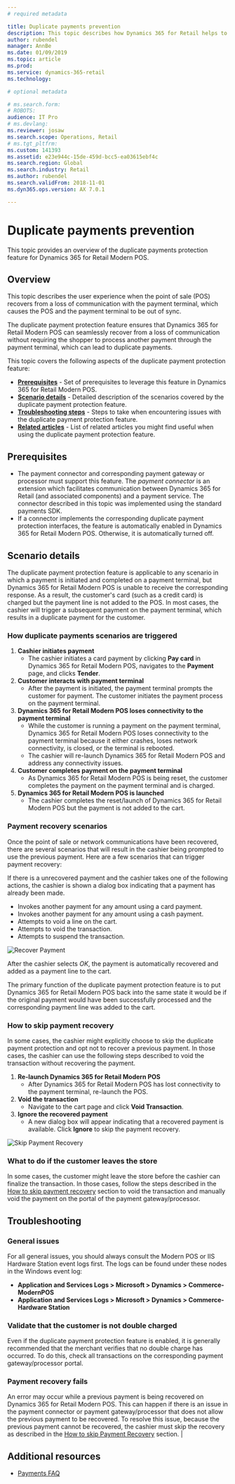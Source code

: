 ```yaml
---
# required metadata

title: Duplicate payments prevention
description: This topic describes how Dynamics 365 for Retail helps to prevent duplicate payments in the Modern POS.
author: rubendel
manager: AnnBe
ms.date: 01/09/2019
ms.topic: article
ms.prod: 
ms.service: dynamics-365-retail
ms.technology: 

# optional metadata

# ms.search.form: 
# ROBOTS: 
audience: IT Pro
# ms.devlang: 
ms.reviewer: josaw
ms.search.scope: Operations, Retail
# ms.tgt_pltfrm: 
ms.custom: 141393
ms.assetid: e23e944c-15de-459d-bcc5-ea03615ebf4c
ms.search.region: Global
ms.search.industry: Retail
ms.author: rubendel
ms.search.validFrom: 2018-11-01
ms.dyn365.ops.version: AX 7.0.1

---
```


# Duplicate payments prevention
This topic provides an overview of the duplicate payments protection feature for Dynamics 365 for Retail Modern POS.

## Overview
This topic describes the user experience when the point of sale (POS) recovers from a loss of communication with the payment terminal, which causes the POS and the payment terminal to be out of sync.

The duplicate payment protection feature ensures that Dynamics 365 for Retail Modern POS can seamlessly recover from a loss of communication without requiring the shopper to process another payment through the payment terminal, which can lead to duplicate payments.

This topic covers the following aspects of the duplicate payment protection feature:

- **[Prerequisites](#Prerequisites)** - Set of prerequisites to leverage this feature in Dynamics 365 for Retail Modern POS.
- **[Scenario details](#Scenario-details)** - Detailed description of the scenarios covered by the duplicate payment protection feature.
- **[Troubleshooting steps](#Troubleshooting-steps)** - Steps to take when encountering issues with the duplicate payment protection feature.
- **[Related articles](#Related-articles)** - List of related articles you might find useful when using the duplicate payment protection feature.

## Prerequisites
- The payment connector and corresponding payment gateway or processor must support this feature. The *payment connector* is an extension which facilitates communication between Dynamics 365 for Retail (and associated components) and a payment service. The connector described in this topic was implemented using the standard payments SDK.
- If a connector implements the corresponding duplicate payment protection interfaces, the feature is automatically enabled in Dynamics 365 for Retail Modern POS. Otherwise, it is automatically turned off.

<!---
The [Implement Duplicate Payment Protection](TODO) article describes in detail how to implement support for the duplicate payment protection feature for a given payment connector.
The [Dynamics 365 Payment Connector for Adyen](TODO) has built in support for the duplicate payment protection feature.
-->


## Scenario details
The duplicate payment protection feature is applicable to any scenario in which a payment is initiated and completed on a payment terminal, but Dynamics 365 for Retail Modern POS is unable to receive the corresponding response. As a result, the customer's card (such as a credit card) is charged but the payment line is not added to the POS. In most cases, the cashier will trigger a subsequent payment on the payment terminal, which results in a duplicate payment for the customer.

### How duplicate payments scenarios are triggered
1. **Cashier initiates payment**
    - The cashier initiates a card payment by clicking **Pay card** in Dynamics 365 for Retail Modern POS, navigates to the **Payment** page, and clicks **Tender**.
2. **Customer interacts with payment terminal**
    - After the payment is initiated, the payment terminal prompts the customer for payment. The customer initiates the payment process on the payment terminal. 
3. **Dynamics 365 for Retail Modern POS loses connectivity to the payment terminal**
    - While the customer is running a payment on the payment terminal, Dynamics 365 for Retail Modern POS loses connectivity to the payment terminal because it either crashes, loses network connectivity, is closed, or the terminal is rebooted.
    - The cashier will re-launch Dynamics 365 for Retail Modern POS and address any connectivity issues.
4. **Customer completes payment on the payment terminal**
    - As Dynamics 365 for Retail Modern POS is being reset, the customer completes the payment on the payment terminal and is charged.
5. **Dynamics 365 for Retail Modern POS is launched**
    - The cashier completes the reset/launch of Dynamics 365 for Retail Modern POS but the payment is not added to the cart.

### Payment recovery scenarios
Once the point of sale or network communications have been recovered, there are several scenarios that will result in the cashier being prompted to use the previous payment. Here are a few scenarios that can trigger payment recovery:

If there is a unrecovered payment and the cashier takes one of the following actions, the cashier is shown a dialog box indicating that a payment has already been made.
- Invokes another payment for any amount using a card payment.
- Invokes another payment for any amount using a cash payment.
- Attempts to void a line on the cart.
- Attempts to void the transaction.
- Attempts to suspend the transaction.

![Recover Payment](media/Payments/Duplicate-Payment-Protection/Recover-Payment.png)

After the cashier selects *OK*, the payment is automatically recovered and added as a payment line to the cart.

The primary function of the duplicate payment protection feature is to put Dynamics 365 for Retail Modern POS back into the same state it would be if the original payment would have been successfully processed and the corresponding payment line was added to the cart.

### How to skip payment recovery
In some cases, the cashier might explicitly choose to skip the duplicate payment protection and opt not to recover a previous payment. In those cases, the cashier can use the following steps described to void the transaction without recovering the payment.

1. **Re-launch Dynamics 365 for Retail Modern POS**
    - After Dynamics 365 for Retail Modern POS has lost connectivity to the payment terminal, re-launch the POS.
2. **Void the transaction**
    - Navigate to the cart page and click **Void Transaction**.
3. **Ignore the recovered payment**
    - A new dialog box will appear indicating that a recovered payment is available. Click **Ignore** to skip the payment recovery.
    
![Skip Payment Recovery](media/Payments/Duplicate-Payment-Protection/Void-Transaction.png)

### What to do if the customer leaves the store
In some cases, the customer might leave the store before the cashier can finalize the transaction. In those cases, follow the steps described in the [How to skip payment recovery](#How-to-skip-payment-recovery) section to void the transaction and manually void the payment on the portal of the payment gateway/processor.

## Troubleshooting

### General issues
For all general issues, you should always consult the Modern POS or IIS Hardware Station event logs first. The logs can be found under these nodes in the Windows event log:
  - **Application and Services Logs > Microsoft > Dynamics > Commerce-ModernPOS**
  - **Application and Services Logs > Microsoft > Dynamics > Commerce-Hardware Station**

### Validate that the customer is not double charged
Even if the duplicate payment protection feature is enabled, it is generally recommended that the merchant verifies that no double charge has occurred. To do this, check all transactions on the corresponding payment gateway/processor portal.

### Payment recovery fails
An error may occur while a previous payment is being recovered on Dynamics 365 for Retail Modern POS. This can happen if there is an issue in the payment connector or payment gateway/processor that does not allow the previous payment to be recovered. To resolve this issue, because  the previous payment cannot be recovered, the cashier must skip the recovery as described in the [How to skip Payment Recovery](#How-to-skip-payment-recovery) section. | 

## Additional resources
- [Payments FAQ](https://docs.microsoft.com/en-us/dynamics365/unified-operations/retail/dev-itpro/payments-retail)
